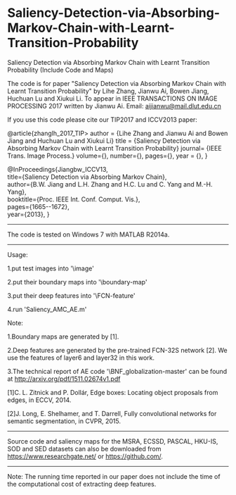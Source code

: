 # Saliency-Detection-via-Absorbing-Markov-Chain-with-Learnt-Transition-Probability
Saliency Detection via Absorbing Markov Chain with Learnt Transition Probability (Include Code and Maps)


The code is for paper "Saliency Detection via Absorbing Markov Chain with Learnt Transition Probability" 
by Lihe Zhang, Jianwu Ai, Bowen Jiang, Huchuan Lu and Xiukui Li.
To appear in IEEE TRANSACTIONS ON IMAGE PROCESSING 2017
written by Jianwu Ai. Email: aijianwu@mail.dlut.edu.cn

If you use this code please cite our TIP2017 and ICCV2013 paper:

@article{zhanglh_2017_TIP> 
author = {Lihe Zhang and Jianwu Ai and Bowen Jiang and Huchuan Lu and Xiukui Li} 
title = {Saliency Detection via Absorbing Markov Chain with Learnt Transition Probability} 
journal= {IEEE Trans. Image Process.} 
volume={}, 
number={}, 
pages={}, 
year = {}, 
}

@InProceedings{Jiangbw_ICCV13,  
title={Saliency Detection via Absorbing Markov Chain},  
author={B.W. Jiang and L.H. Zhang and H.C. Lu and C. Yang and M.-H. Yang},  
booktitle={Proc. IEEE Int. Conf. Comput. Vis.},  
pages={1665--1672},  
year={2013},
}

*******************************************************************************
The code is tested on Windows 7 with MATLAB R2014a.
*******************************************************************************
Usage:

1.put test images into '\image'

2.put their boundary maps into '\boundary-map'

3.put their deep features into '\FCN-feature'

4.run 'Saliency_AMC_AE.m'



Note:

1.Boundary maps are generated by [1].

2.Deep features are generated by the pre-trained FCN-32S network [2]. We use the features of layer6 and layer32 in this work.

3.The technical report of AE code '\BNF_globalization-master' can be found at http://arxiv.org/pdf/1511.02674v1.pdf

[1]C. L. Zitnick and P. Dollár, Edge boxes: Locating object proposals from edges, in ECCV, 2014.

[2]J. Long, E. Shelhamer, and T. Darrell, Fully convolutional networks for semantic segmentation, in CVPR, 2015.


*****************************************************************************************
Source code and saliency maps for the MSRA, ECSSD, PASCAL, HKU-IS, SOD and SED datasets can also be downloaded from https://www.researchgate.net/ or https://github.com/.
*****************************************************************************************

Note: The running time reported in our paper does not include the time of the computational cost of extracting deep features.
